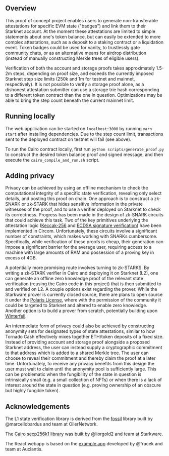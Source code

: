 ## Overview

This proof of concept project enables users to generate non-transferable attestations for specific EVM state ("badges") and link them to their Starknet account. At the moment these attestations are limited to simple statements about one's token balance, but can easily be extended to more complex attestations, such as a deposit to a staking contract or a liquidation event. Token badges could be used for vanity, to trustlessly gate community chats, or as an alternative means for airdrop distribution (instead of manually constructing Merkle trees of eligible users). 

Verification of both the account and storage proofs takes approximately 1.5-2m steps, depending on proof size, and exceeds the currently imposed Starknet step size limits (250k and 1m for testnet and mainnet, respectively). It is not possible to verify a storage proof alone, as a dishonest attestation submitter can use a storage trie hash corresponding to a different token contract than the one in question. Optimizations may be able to bring the step count beneath the current mainnet limit.

## Running locally

The web application can be started on `localhost:3000` by running `yarn start` after installing dependencies. Due to the step count limit, transactions sent to the deployed contract on testnet will fail (see above).

To run the Cairo contract locally, first run `python scripts/generate_proof.py` to construct the desired token balance proof and signed message, and then execute the `cairo_compile_and_run.sh` script.

## Adding privacy

Privacy can be achieved by using an offline mechanism to check the computational integrity of a specific state verification, revealing only select details, and posting this proof on chain. One approach is to construct a zk-SNARK or zk-STARK that hides sensitive information in the private witnesses of the proof, and to use a verifier deployed on Starknet to check its correctness. Progress has been made in the design of zk-SNARK circuits that could achieve this task. Two of the key primitives underlying the attestation logic ([Keccak-256](https://github.com/vocdoni/keccak256-circom) and [ECDSA signature verification](https://github.com/0xPARC/circom-ecdsa)) have been implemented in Circom. Unfortunately, these circuits involve a significant number of constraints, which makes working with SNARKs cumbersome. Specifically, while verification of these proofs is cheap, their generation can impose a significant barrier for the average user, requiring access to a machine with large amounts of RAM and possession of a proving key in excess of 4GB.

A potentially more promising route involves turning to zk-STARKS. By writing a zk-STARK verifier in Cairo and deploying it on Starknet (L2), one can generate an offline zero knowledge proof of the relevant state verification (reusing the Cairo code in this project) that is then submitted to and verified on L2. A couple options exist regarding the prover. While the Starkware prover is currently closed source, there are plans to open source it under the [Polaris License](https://starkware.co/starkware-polaris-prover-license/), where with the permission of the community it could be targeted to Starknet and altered to enable zero knowledge. Another option is to build a prover from scratch, potentially building upon [Winterfell](https://github.com/novifinancial/winterfell).

An intermediate form of privacy could also be achieved by constructing anonymity sets for designated types of state attestations, similar to how Tornado Cash effectively mixes together ETH/token deposits of a fixed size.  Instead of providing account and storage proof alongside a proposed Starknet address, the user can instead supply a cryptographic commitment to that address which is added to a shared Merkle tree. The user can choose to reveal their commitment and thereby claim the proof at a later time. Unfortunately, to receive any privacy benefits from this design the user must wait to claim until the anonymity pool is sufficiently large. This can be problematic when the fungibility of the state in question is intrinsically small (e.g. a small collection of NFTs) or when there is a lack of interest around the state in question (e.g. proving ownership of an obscure but highly fungible token). 

## Acknowledgements

The L1 state verification library is derived from the [fossil](https://github.com/OilerNetwork/fossil) library built by @marcellobardus and team at OilerNetwork.

The [Cairo secp256k1 library](https://github.com/starkware-libs/cairo-examples) was built by @liorgold2 and team at Starkware.

The React webapp is based on the [example app](https://github.com/fracek/starknet-react-example) developed by @fracek and team at Auclantis.
